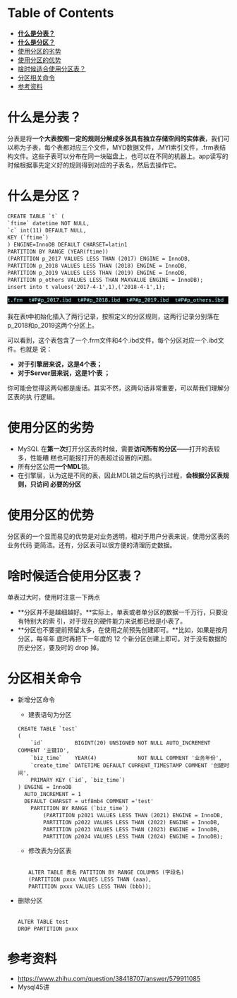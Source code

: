 # Table of Contents

* [**什么是分表？**](#什么是分表)
* [**什么是分区？**](#什么是分区)
* [使用分区的劣势](#使用分区的劣势)
* [使用分区的优势](#使用分区的优势)
* [啥时候适合使用分区表？](#啥时候适合使用分区表)
* [分区相关命令](#分区相关命令)
* [参考资料](#参考资料)






# **什么是分表？**

分表是将**一个大表按照一定的规则分解成多张具有独立存储空间的实体表**，我们可以称为子表，每个表都对应三个文件，MYD数据文件，.MYI索引文件，.frm表结构文件。这些子表可以分布在同一块磁盘上，也可以在不同的机器上。app读写的时候根据事先定义好的规则得到对应的子表名，然后去操作它。



# **什么是分区？**

```mysql
CREATE TABLE `t` (
`ftime` datetime NOT NULL,
`c` int(11) DEFAULT NULL,
KEY (`ftime`)
) ENGINE=InnoDB DEFAULT CHARSET=latin1
PARTITION BY RANGE (YEAR(ftime))
(PARTITION p_2017 VALUES LESS THAN (2017) ENGINE = InnoDB,
PARTITION p_2018 VALUES LESS THAN (2018) ENGINE = InnoDB,
PARTITION p_2019 VALUES LESS THAN (2019) ENGINE = InnoDB,
PARTITION p_others VALUES LESS THAN MAXVALUE ENGINE = InnoDB);
insert into t values('2017-4-1',1),('2018-4-1',1);
```

![image-20220726204735589](.images/image-20220726204735589.png)



我在表t中初始化插入了两行记录，按照定义的分区规则，这两行记录分别落在p_2018和p_2019这两个分区上。

可以看到，这个表包含了一个.frm文件和4个.ibd文件，每个分区对应一个.ibd文件。也就是
说：

+ **对于引擎层来说，这是4个表；**
+ **对于Server层来说，这是1个表 ；**

你可能会觉得这两句都是废话。其实不然，这两句话非常重要，可以帮我们理解分区表的执
行逻辑。  



# 使用分区的劣势

+ MySQL 在**第一次**打开分区表的时候，需要**访问所有的分区**——打开的表较多，性能糟
  糕也可能报打开的表超过设置的问题。  
+ 所有分区公用**一个MDL**锁。
+ 在引擎层，认为这是不同的表，因此MDL锁之后的执行过程，**会根据分区表规则，只访问
  必要的分区**



# 使用分区的优势

分区表的一个显而易见的优势是对业务透明，相对于用户分表来说，使用分区表的业务代码
更简洁。还有，分区表可以很方便的清理历史数据。  



# 啥时候适合使用分区表？  

单表过大时，使用时注意一下两点

+ **分区并不是越细越好。**实际上，单表或者单分区的数据一千万行，只要没有特别大的索
  引，对于现在的硬件能力来说都已经是小表了。
+ **分区也不要提前预留太多，在使用之前预先创建即可。**比如，如果是按月分区，每年年
  底时再把下一年度的 12 个新分区创建上即可。对于没有数据的历史分区，要及时的 drop
  掉。  





# 分区相关命令

+ 新增分区命令

  + 建表语句为分区

  ```mysql
  CREATE TABLE `test`
  (
      `id`          BIGINT(20) UNSIGNED NOT NULL AUTO_INCREMENT COMMENT '主键ID',
      `biz_time`    YEAR(4)             NOT NULL COMMENT '业务年份',
      `create_time` DATETIME DEFAULT CURRENT_TIMESTAMP COMMENT '创建时间',
      PRIMARY KEY (`id`, `biz_time`)
  ) ENGINE = InnoDB
    AUTO_INCREMENT = 1
    DEFAULT CHARSET = utf8mb4 COMMENT ='test'
      PARTITION BY RANGE (`biz_time`)
          (PARTITION p2021 VALUES LESS THAN (2021) ENGINE = InnoDB,
          PARTITION p2022 VALUES LESS THAN (2022) ENGINE = InnoDB,
          PARTITION p2023 VALUES LESS THAN (2023) ENGINE = InnoDB,
          PARTITION p2024 VALUES LESS THAN (2024) ENGINE = InnoDB);
  
  ```
  + 修改表为分区表

    ```mysql
    
    ALTER TABLE 表名 PATITION BY RANGE COLUMNS (字段名)    
    (PARTITION pxxx VALUES LESS THAN (aaa),
    PARTITION pxxx VALUES LESS THAN (bbb));
    ```
  
+ 删除分区

  ```mysql
  
  ALTER TABLE test
  DROP PARTITION pxxx
  ```

  



# 参考资料

+ https://www.zhihu.com/question/38418707/answer/579911085
+ Mysql45讲
